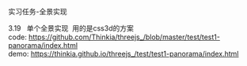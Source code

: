 实习任务-全景实现

3.19   单个全景实现 
用的是css3d的方案<br>
code: https://github.com/Thinkia/threejs_/blob/master/test/test1-panorama/index.html<br>
demo: https://thinkia.github.io/threejs_/test/test1-panorama/index.html




